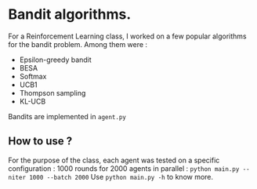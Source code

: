 # Bandit algorithms.
For a Reinforcement Learning class, I worked on a few popular algorithms for the bandit problem. Among them were :

* Epsilon-greedy bandit
* BESA
* Softmax
* UCB1
* Thompson sampling
* KL-UCB

Bandits are implemented in `agent.py`

## How to use ?
For the purpose of the class, each agent was tested on a specific configuration : 1000 rounds for 2000 agents in parallel :
`python main.py --niter 1000 --batch 2000`
Use `python main.py -h` to know more.
